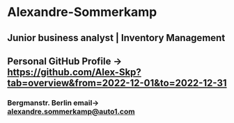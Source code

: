 # Alexandre-Sommerkamp  
## Junior business analyst | Inventory Management  
## Personal GitHub Profile -> https://github.com/Alex-Skp?tab=overview&from=2022-12-01&to=2022-12-31
### Bergmanstr. Berlin email-> alexandre.sommerkamp@auto1.com
